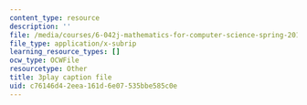 ```yaml
---
content_type: resource
description: ''
file: /media/courses/6-042j-mathematics-for-computer-science-spring-2015/c76146d42eea161d6e07535bbe585c0e_a7JUH-EtHtI.srt
file_type: application/x-subrip
learning_resource_types: []
ocw_type: OCWFile
resourcetype: Other
title: 3play caption file
uid: c76146d4-2eea-161d-6e07-535bbe585c0e
---
```

